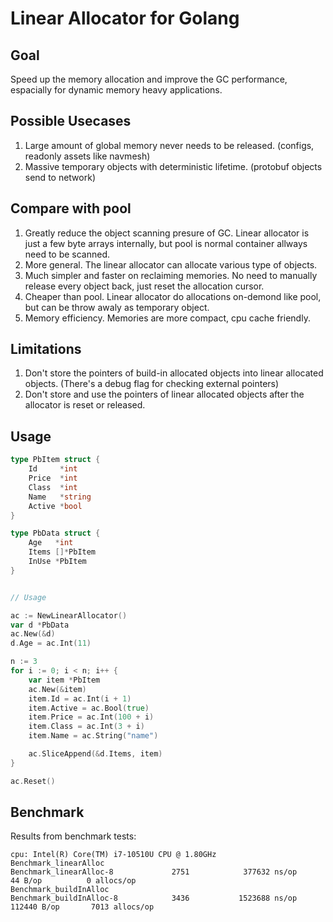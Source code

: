 
# Linear Allocator for Golang

## Goal
Speed up the memory allocation and improve the GC performance, espacially for dynamic memory heavy applications.

## Possible Usecases
1. Large amount of global memory never needs to be released. (configs, readonly assets like navmesh)
2. Massive temporary objects with deterministic lifetime. (protobuf objects send to network)

## Compare with pool
1. Greatly reduce the object scanning presure of GC. Linear allocator is just a few byte arrays internally, but pool is normal container allways need to be scanned. 
2. More general. The linear allocator can allocate various type of objects.
3. Much simpler and faster on reclaiming memories. No need to manually release every object back, just reset the allocation cursor.
4. Cheaper than pool. Linear allocator do allocations on-demond like pool, but can be throw awaly as temporary object.
5. Memory efficiency. Memories are more compact, cpu cache friendly. 

## Limitations
1. Don't store the pointers of build-in allocated objects into linear allocated objects. (There's a debug flag for checking external pointers)
2. Don't store and use the pointers of linear allocated objects after the allocator is reset or released.



## Usage

```go
type PbItem struct {
	Id     *int
	Price  *int
	Class  *int
	Name   *string
	Active *bool
}

type PbData struct {
	Age   *int
	Items []*PbItem
	InUse *PbItem
}


// Usage

ac := NewLinearAllocator()
var d *PbData
ac.New(&d)
d.Age = ac.Int(11)

n := 3
for i := 0; i < n; i++ {
	var item *PbItem
	ac.New(&item)
	item.Id = ac.Int(i + 1)
	item.Active = ac.Bool(true)
	item.Price = ac.Int(100 + i)
	item.Class = ac.Int(3 + i)
	item.Name = ac.String("name")

	ac.SliceAppend(&d.Items, item)
}

ac.Reset()
```

## Benchmark
Results from benchmark tests:
``` 
cpu: Intel(R) Core(TM) i7-10510U CPU @ 1.80GHz
Benchmark_linearAlloc
Benchmark_linearAlloc-8             2751            377632 ns/op              44 B/op          0 allocs/op
Benchmark_buildInAlloc
Benchmark_buildInAlloc-8            3436           1523688 ns/op          112440 B/op       7013 allocs/op
```
